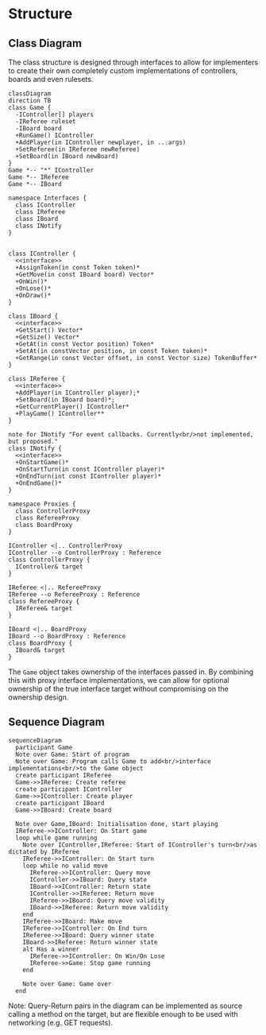 # Structure

## Class Diagram
The class structure is designed through interfaces to allow for implementers to create their own completely custom implementations of controllers, boards and even rulesets.
```mermaid
classDiagram
direction TB
class Game {
  -IController[] players
  -IReferee ruleset
  -IBoard board
  +RunGame() IController
  +AddPlayer(in IController newplayer, in ...args)
  +SetReferee(in IReferee newReferee)
  +SetBoard(in IBoard newBoard)
}
Game *-- "*" IController
Game *-- IReferee
Game *-- IBoard

namespace Interfaces {
  class IController
  class IReferee
  class IBoard
  class INotify
}


class IController {
  <<interface>>
  +AssignToken(in const Token token)*
  +GetMove(in const IBoard board) Vector*
  +OnWin()*
  +OnLose()*
  +OnDraw()*
} 

class IBoard {
  <<interface>>
  +GetStart() Vector*
  +GetSize() Vector*
  +GetAt(in const Vector position) Token*
  +SetAt(in constVector position, in const Token token)*
  +GetRange(in const Vector offset, in const Vector size) TokenBuffer*
}

class IReferee {
  <<interface>>
  +AddPlayer(in IController player);*
  +SetBoard(in IBoard board)*;
  +GetCurrentPlayer() IController*
  +PlayGame() IController**
}

note for INotify "For event callbacks. Currently<br/>not implemented, but proposed."
class INotify {
  <<interface>>
  +OnStartGame()*
  +OnStartTurn(in const IController player)*
  +OnEndTurn(int const IController player)*
  +OnEndGame()*
}

namespace Proxies {
  class ControllerProxy
  class RefereeProxy
  class BoardProxy
}

IController <|.. ControllerProxy
IController --o ControllerProxy : Reference
class ControllerProxy {
  IController& target
}

IReferee <|.. RefereeProxy
IReferee --o RefereeProxy : Reference
class RefereeProxy {
  IReferee& target
}

IBoard <|.. BoardProxy
IBoard --o BoardProxy : Reference
class BoardProxy {
  IBoard& target
}
```
The `Game` object takes ownership of the interfaces passed in. By combining this with proxy interface implementations, we can allow for optional ownership of the true interface target without compromising on the ownership design.

## Sequence Diagram
```mermaid
sequenceDiagram
  participant Game
  Note over Game: Start of program
  Note over Game: Program calls Game to add<br/>interface implementations<br/>to the Game object
  create participant IReferee
  Game->>IReferee: Create referee
  create participant IController
  Game->>IController: Create player
  create participant IBoard
  Game->>IBoard: Create board
  
  Note over Game,IBoard: Initialisation done, start playing
  IReferee->>IController: On Start game
  loop while game running
    Note over IController,IReferee: Start of IController's turn<br/>as dictated by IReferee
    IReferee->>IController: On Start turn
    loop while no valid move
      IReferee->>IController: Query move
      IController->>IBoard: Query state
      IBoard->>IController: Return state
      IController->>IReferee: Return move
      IReferee->>IBoard: Query move validity
      IBoard->>IReferee: Return move validity
    end
    IReferee->>IBoard: Make move
    IReferee->>IController: On End turn
    IReferee->>IBoard: Query winner state
    IBoard->>IReferee: Return winner state
    alt Has a winner
      IReferee->>IController: On Win/On Lose
      IReferee->>Game: Stop game running
    end
    
    Note over Game: Game over
  end
```
Note: Query-Return pairs in the diagram can be implemented as source calling a method on the target, but are flexible enough to be used with networking (e.g. GET requests).